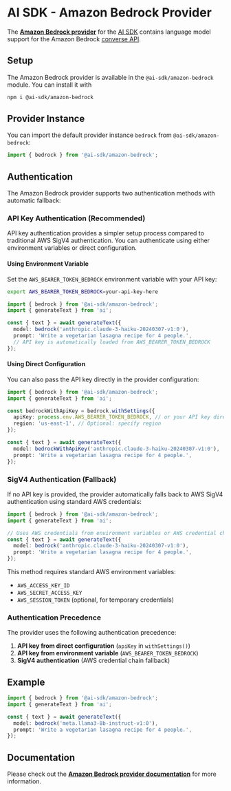 # AI SDK - Amazon Bedrock Provider

The **[Amazon Bedrock provider](https://ai-sdk.dev/providers/ai-sdk-providers/amazon-bedrock)** for the [AI SDK](https://ai-sdk.dev/docs)
contains language model support for the Amazon Bedrock [converse API](https://docs.aws.amazon.com/bedrock/latest/APIReference/API_runtime_Converse.html).

## Setup

The Amazon Bedrock provider is available in the `@ai-sdk/amazon-bedrock` module. You can install it with

```bash
npm i @ai-sdk/amazon-bedrock
```

## Provider Instance

You can import the default provider instance `bedrock` from `@ai-sdk/amazon-bedrock`:

```ts
import { bedrock } from '@ai-sdk/amazon-bedrock';
```

## Authentication

The Amazon Bedrock provider supports two authentication methods with automatic fallback:

### API Key Authentication (Recommended)

API key authentication provides a simpler setup process compared to traditional AWS SigV4 authentication. You can authenticate using either environment variables or direct configuration.

#### Using Environment Variable

Set the `AWS_BEARER_TOKEN_BEDROCK` environment variable with your API key:

```bash
export AWS_BEARER_TOKEN_BEDROCK=your-api-key-here
```

```ts
import { bedrock } from '@ai-sdk/amazon-bedrock';
import { generateText } from 'ai';

const { text } = await generateText({
  model: bedrock('anthropic.claude-3-haiku-20240307-v1:0'),
  prompt: 'Write a vegetarian lasagna recipe for 4 people.',
  // API key is automatically loaded from AWS_BEARER_TOKEN_BEDROCK
});
```

#### Using Direct Configuration

You can also pass the API key directly in the provider configuration:

```ts
import { bedrock } from '@ai-sdk/amazon-bedrock';
import { generateText } from 'ai';

const bedrockWithApiKey = bedrock.withSettings({
  apiKey: process.env.AWS_BEARER_TOKEN_BEDROCK, // or your API key directly
  region: 'us-east-1', // Optional: specify region
});

const { text } = await generateText({
  model: bedrockWithApiKey('anthropic.claude-3-haiku-20240307-v1:0'),
  prompt: 'Write a vegetarian lasagna recipe for 4 people.',
});
```

### SigV4 Authentication (Fallback)

If no API key is provided, the provider automatically falls back to AWS SigV4 authentication using standard AWS credentials:

```ts
import { bedrock } from '@ai-sdk/amazon-bedrock';
import { generateText } from 'ai';

// Uses AWS credentials from environment variables or AWS credential chain
const { text } = await generateText({
  model: bedrock('anthropic.claude-3-haiku-20240307-v1:0'),
  prompt: 'Write a vegetarian lasagna recipe for 4 people.',
});
```

This method requires standard AWS environment variables:
- `AWS_ACCESS_KEY_ID`
- `AWS_SECRET_ACCESS_KEY`
- `AWS_SESSION_TOKEN` (optional, for temporary credentials)

### Authentication Precedence

The provider uses the following authentication precedence:

1. **API key from direct configuration** (`apiKey` in `withSettings()`)
2. **API key from environment variable** (`AWS_BEARER_TOKEN_BEDROCK`)
3. **SigV4 authentication** (AWS credential chain fallback)

## Example

```ts
import { bedrock } from '@ai-sdk/amazon-bedrock';
import { generateText } from 'ai';

const { text } = await generateText({
  model: bedrock('meta.llama3-8b-instruct-v1:0'),
  prompt: 'Write a vegetarian lasagna recipe for 4 people.',
});
```

## Documentation

Please check out the **[Amazon Bedrock provider documentation](https://ai-sdk.dev/providers/ai-sdk-providers/amazon-bedrock)** for more information.
